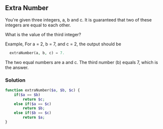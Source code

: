 ## Extra Number

You're given three integers, a, b and c. It is guaranteed that two of these integers are equal to each other.

What is the value of the third integer?

Example,
For a = 2, b = 7, and c = 2, the output should be
```php
  extraNumber(a, b, c) = 7.
```
The two equal numbers are a and c. The third number (b) equals 7, which is the answer.

### Solution
```php
function extraNumber($a, $b, $c) {
    if($a == $b)
        return $c;
    else if($a == $c)
        return $b;
    else if($b == $c)
        return $a;
}
```
